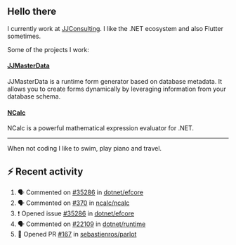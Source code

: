 ## Hello there 

I currently work at [JJConsulting](https://www.github.com/jjconsulting). I like the .NET ecosystem and also Flutter sometimes. 

Some of the projects I work:
#### [JJMasterData](https://www.github.com/jjconsulting/JJMasterData) 
JJMasterData is a runtime form generator based on database metadata. It allows you to create forms dynamically by leveraging information from your database schema.

#### [NCalc](https://www.github.com/ncalc/ncalc) 
NCalc is a powerful mathematical expression evaluator for .NET.

---

When not coding I like to swim, play piano and travel.
<!--
I also have a tailless cat:

<img src="https://github.com/user-attachments/assets/43e65a0e-6603-42f2-bd36-d203384d9c81" width="150"/>
-->
<!--Easter egg for you reading the source 🥚 https://www.youtube.com/watch?v=dQw4w9WgXcQ-->


## ⚡ Recent activity

<!--START_SECTION:activity-->
1. 🗣 Commented on [#35286](https://github.com/dotnet/efcore/issues/35286#issuecomment-2524699463) in [dotnet/efcore](https://github.com/dotnet/efcore)
2. 🗣 Commented on [#370](https://github.com/ncalc/ncalc/issues/370#issuecomment-2524696106) in [ncalc/ncalc](https://github.com/ncalc/ncalc)
3. ❗ Opened issue [#35286](https://github.com/dotnet/efcore/issues/35286) in [dotnet/efcore](https://github.com/dotnet/efcore)
4. 🗣 Commented on [#22109](https://github.com/dotnet/runtime/issues/22109#issuecomment-2512391052) in [dotnet/runtime](https://github.com/dotnet/runtime)
5. 💪 Opened PR [#167](https://github.com/sebastienros/parlot/pull/167) in [sebastienros/parlot](https://github.com/sebastienros/parlot)
<!--END_SECTION:activity-->
